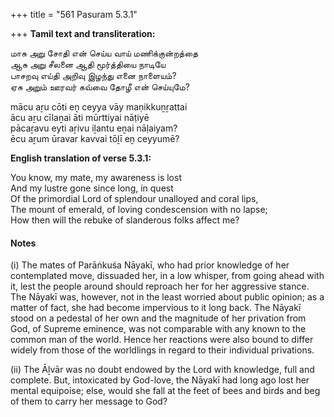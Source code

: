 +++
title = "561 Pasuram 5.3.1"

+++
**Tamil text and transliteration:**

மாசு அறு சோதி என் செய்ய வாய் மணிக்குன்றத்தை  
ஆசு அறு சீலனை ஆதி மூர்த்தியை நாடியே  
பாசறவு எய்தி அறிவு இழந்து எனை நாளையம்?  
ஏசு அறும் ஊரவர் கவ்வை தோழீ என் செய்யுமே?

mācu aṟu cōti eṉ ceyya vāy maṇikkuṉṟattai  
ācu aṟu cīlaṉai āti mūrttiyai nāṭiyē  
pācaṟavu eyti aṟivu iḻantu eṉai nāḷaiyam?  
ēcu aṟum ūravar kavvai tōḻī eṉ ceyyumē?

**English translation of verse 5.3.1:**

You know, my mate, my awareness is lost  
And my lustre gone since long, in quest  
Of the primordial Lord of splendour unalloyed and coral lips,  
The mount of emerald, of loving condescension with no lapse;  
How then will the rebuke of slanderous folks affect me?

#### Notes

\(i\) The mates of Parāṅkuśa Nāyakī, who had prior knowledge of her contemplated move, dissuaded her, in a low whisper, from going ahead with it, lest the people around should reproach her for her aggressive stance. The Nāyakī was, however, not in the least worried about public opinion; as a matter of fact, she had become impervious to it long back. The Nāyakī stood on a pedestal of her own and the magnitude of her privation from God, of Supreme eminence, was not comparable with any known to the common man of the world. Hence her reactions were also bound to differ widely from those of the worldlings in regard to their individual privations.

\(ii\) The Āḻvār was no doubt endowed by the Lord with knowledge, full and complete. But, intoxicated by God-love, the Nāyakī had long ago lost her mental equipoise; else, would she fall at the feet of bees and birds and beg of them to carry her message to God?


